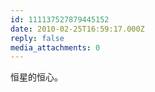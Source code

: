 ```yaml
---
id: 111137527879445152
date: 2010-02-25T16:59:17.000Z
reply: false
media_attachments: 0
---
```


恒星的恒心。

